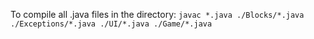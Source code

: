 To compile all .java files in the directory:
`javac *.java ./Blocks/*.java ./Exceptions/*.java ./UI/*.java ./Game/*.java`